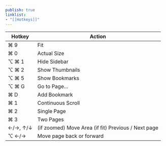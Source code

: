 ```yaml
---
publish: true
linklist:
- "[[Hotkeys]]"
---
```


| Hotkey   | Action                                              |
| -------- | --------------------------------------------------- |
| ⌘ 9      | Fit                                                 |
| ⌘ 0      | Actual Size                                         |
| ⌥ ⌘ 1    | Hide Sidebar                                        |
| ⌥ ⌘ 2    | Show Thumbnails                                     |
| ⌥ ⌘ 5    | Show Bookmarks                                      |
| ⌥ ⌘ G    | Go to Page...                                       |
| ⌘ D      | Add Bookmark                                        |
| ⌘ 1      | Continuous Scroll                                   |
| ⌘ 2      | Single Page                                         |
| ⌘ 3      | Two Pages                                           |
| ←/→, ↑/↓ | (if zoomed) Move Area (if fit) Previous / Next page |
| ⌥ ←/→    | Move page back or forward                           |
